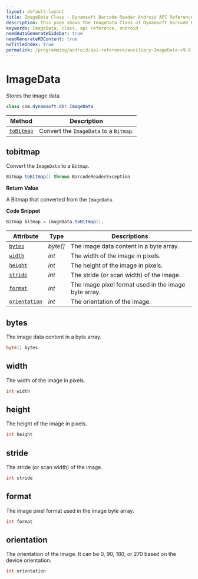 ```yaml
---
layout: default-layout
title: ImageData Class - Dynamsoft Barcode Reader Android API Reference
description: This page shows the ImageData Class of Dynamsoft Barcode Reader for Android SDK.
keywords: ImageData, class, api reference, android
needAutoGenerateSidebar: true
needGenerateH3Content: true
noTitleIndex: true
permalink: /programming/android/api-reference/auxiliary-ImageData-v9.6.20.html
---
```



# ImageData

Stores the image data.  

```java
class com.dynamsoft.dbr.ImageData
```

| Method | Description |
| ------ | ----------- |
| [`toBitmap`](#tobitmap) | Convert the `ImageData` to a `Bitmap`. |

## tobitmap

Convert the `ImageData` to a `Bitmap`.

```java
Bitmap toBitmap() throws BarcodeReaderException
```

**Return Value**

A Bitmap that converted from the `ImageData`.

**Code Snippet**

```java
Bitmap bitmap = imageData.toBitmap();
```

| Attribute | Type | Descriptions |
|---------- | ---- | ------------ |
| [`bytes`](#bytes) | *byte\[\]* | The image data content in a byte array. |
| [`width`](#width) | *int* | The width of the image in pixels. |
| [`height`](#height) | *int* | The height of the image in pixels. |
| [`stride`](#stride) | *int* | The stride (or scan width) of the image. |
| [`format`](#format) | *int* | The image pixel format used in the image byte array. |
| [`orientation`](#orientation) | *int* | The orientation of the image. |

## bytes

The image data content in a byte array.

```java
byte[] bytes
```

## width

The width of the image in pixels.

```java
int width
```

## height

The height of the image in pixels.

```java
int height
```

## stride

The stride (or scan width) of the image.

```java
int stride
```

## format

The image pixel format used in the image byte array.

```java
int format
```

## orientation

The orientation of the image. It can be 0, 90, 180, or 270 based on the device orientation.

```java
int orientation
```
